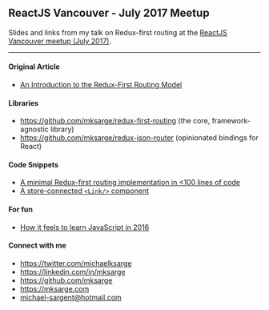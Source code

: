 ## ReactJS Vancouver - July 2017 Meetup

Slides and links from my talk on Redux-first routing at the [ReactJS Vancouver meetup (July 2017)](https://www.meetup.com/ReactJS-Vancouver-Meetup/events/241253890/).

<hr/>

#### Original Article

- [An Introduction to the Redux-First Routing Model](https://medium.freecodecamp.org/an-introduction-to-the-redux-first-routing-model-98926ebf53cb)

#### Libraries

- https://github.com/mksarge/redux-first-routing (the core, framework-agnostic library)
- https://github.com/mksarge/redux-json-router (opinionated bindings for React)

#### Code Snippets

- [A minimal Redux-first routing implementation in <100 lines of code](https://gist.github.com/mksarge/d02e8d14a5496dc98d4dde60dbebbf3c)
- [A store-connected `<Link/>` component](https://gist.github.com/mksarge/a22c809cdd5698aeb4f57c009a3a4933)

#### For fun

- [How it feels to learn JavaScript in 2016](https://hackernoon.com/how-it-feels-to-learn-javascript-in-2016-d3a717dd577f)

#### Connect with me

- https://twitter.com/michaelksarge
- https://linkedin.com/in/mksarge
- https://github.com/mksarge
- https://mksarge.com
- michael-sargent@hotmail.com
